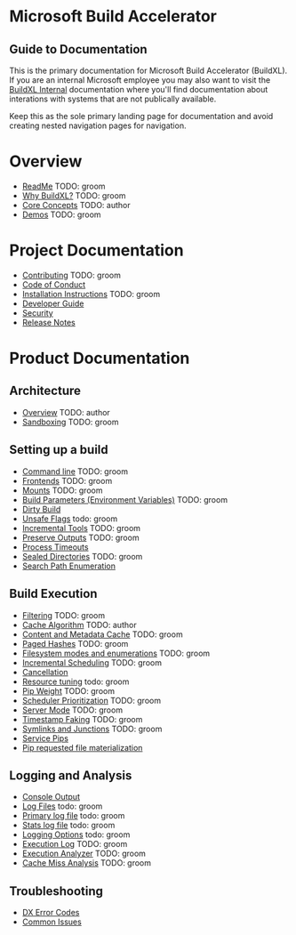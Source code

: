 # Microsoft Build Accelerator

## Guide to Documentation
This is the primary documentation for Microsoft Build Accelerator (BuildXL). If you are an internal Microsoft employee you may also want to visit the [BuildXL Internal](https://aka.ms/buildxl) documentation where you'll find documentation about interations with systems that are not publically available.

Keep this as the sole primary landing page for documentation and avoid creating nested navigation pages for navigation.

# Overview
* [ReadMe](../README.md) TODO: groom
* [Why BuildXL?](Wiki/WhyBuildXL.md) TODO: groom
* [Core Concepts](Wiki/CoreConcepts.md) TODO: author
* [Demos](../Public/Src/Demos/Demos.md) TODO: groom

# Project Documentation
* [Contributing](../CONTRIBUTING.md) TODO: groom
* [Code of Conduct](../CODE_OF_CONDUCT.md)
* [Installation Instructions](Wiki/Installation.md) TODO: groom
* [Developer Guide](Wiki/DeveloperGuide.md)
* [Security](../SECURITY.md)
* [Release Notes](Wiki/Release-Notes.md)

# Product Documentation
## Architecture
* [Overview](Wiki/ArchitectureOverview.md) TODO: author
* [Sandboxing](Specs/Sandboxing.md) TODO: groom

## Setting up a build
* [Command line](Wiki/How-to-run-BuildXL.md) TODO: groom
* [Frontends](Wiki/Frontends.md) TODO: groom
* [Mounts](Wiki/Advanced-Features/Mounts.md) TODO: groom
* [Build Parameters (Environment Variables)](Wiki/Advanced-Features/Build-Parameters-(Environment-variables).md) TODO: groom
* [Dirty Build](Wiki/How-To-Run-BuildXL/Dirty-Build.md)
* [Unsafe Flags](Wiki/How-To-Run-BuildXL/Unsafe-flags.md) todo: groom
* [Incremental Tools](Wiki/Advanced-Features/Incremental-tools.md) TODO: groom
* [Preserve Outputs](Wiki/Advanced-Features/Preserving-outputs.md) TODO: groom
* [Process Timeouts](Wiki/Advanced-Features/Process-Timeouts.md)
* [Sealed Directories](Wiki/Advanced-Features/Sealed-Directories.md) TODO: groom
* [Search Path Enumeration](Wiki/Advanced-Features/Search-Path-Enumeration.md)

## Build Execution
* [Filtering](Wiki/How-To-Run-BuildXL/Filtering.md) TODO: groom
* [Cache Algorithm]() TODO: author
* [Content and Metadata Cache](../Public/Src/Cache/README.md) TODO: groom
* [Paged Hashes](Specs/PagedHash.md) TODO: groom
* [Filesystem modes and enumerations](Wiki/Advanced-Features/Filesystem-modes-and-Enumerations.md) TODO: groom
* [Incremental Scheduling](Wiki/Advanced-Features/Incremental-Scheduling.md) TODO: groom
* [Cancellation](Wiki/How-To-Run-BuildXL/Cancellation-(CtrlC).md)
* [Resource tuning](Wiki/How-To-Run-BuildXL/Resource-Usage-Configuration.md) todo: groom
* [Pip Weight](Wiki/Advanced-Features/Pip-Weight.md) TODO: groom
* [Scheduler Prioritization](Wiki/Advanced-Features/Scheduler-Prioritization.md) TODO: groom
* [Server Mode](Wiki/Advanced-Features/Server-Mode.md) TODO: groom
* [Timestamp Faking](Wiki/Advanced-Features/Timestamp-Faking.md) TODO: groom
* [Symlinks and Junctions](Wiki/Advanced-Features/Symlinks-and-Junctions.md) TODO: groom
* [Service Pips](Wiki/Service-Pips.md)
* [Pip requested file materialization](Wiki/External-OnDemand-File-Materialization-API.md)

## Logging and Analysis
* [Console Output](Wiki/How-To-Run-BuildXL/Console-output.md)
* [Log Files](Wiki/How-To-Run-BuildXL/Log-Files.md) todo: groom
* [Primary log file](Wiki/How-To-Run-BuildXL/Log-Files/BuildXL.log.md) todo: groom
* [Stats log file](Wiki/How-To-Run-BuildXL/Log-Files/BuildXL.stats.md) todo: groom
* [Logging Options](Wiki/How-To-Run-BuildXL/Logging-Options.md)  todo: groom
* [Execution Log](Wiki/Advanced-Features/Execution-Log-SDK.md) TODO: groom
* [Execution Analyzer](Wiki/Advanced-Features/Execution-Analyzer.md) TODO: groom
* [Cache Miss Analysis](Wiki/Advanced-Features/Cache-Miss-Analysis.md) TODO: groom

## Troubleshooting
* [DX Error Codes](Wiki/Error-Codes)
* [Common Issues]()
